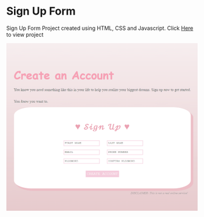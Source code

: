 # Sign Up Form

Sign Up Form Project created using HTML, CSS and Javascript. Click [Here](https://dvelazq1.github.io/sign-up-form/) to view project

![Sign-Up Form Project](/images/projectScreenshot.png)


